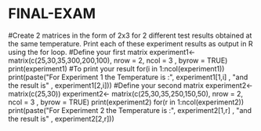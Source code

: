# FINAL-EXAM
#Create 2 matrices in the form of 2x3 for 2 different test results obtained at the same temperature. Print each of these experiment results as output in R using the for loop.
#Define your first matrix
experiment1<- matrix(c(25,30,35,300,200,100), nrow = 2, ncol = 3 , byrow = TRUE)
print(experiment1) 
#To print your result
for(i in 1:ncol(experiment1))
print(paste("For Experiment 1 the Temperature is :", experiment1[1,i] , "and the result is" , experiment1[2,i]))
#Define your second matrix
experiment2<- matrix(c(25,30))
experiment2<- matrix(c(25,30,35,250,150,50), nrow = 2, ncol = 3 , byrow = TRUE)
print(experiment2)
for(r in 1:ncol(experiment2))
  print(paste("For Experiment 2 the Temperature is :", experiment2[1,r] , "and the result is" , experiment2[2,r]))
